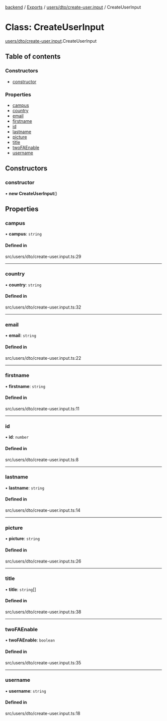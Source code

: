 [backend](../README.md) / [Exports](../modules.md) / [users/dto/create-user.input](../modules/users_dto_create_user_input.md) / CreateUserInput

# Class: CreateUserInput

[users/dto/create-user.input](../modules/users_dto_create_user_input.md).CreateUserInput

## Table of contents

### Constructors

- [constructor](users_dto_create_user_input.CreateUserInput.md#constructor)

### Properties

- [campus](users_dto_create_user_input.CreateUserInput.md#campus)
- [country](users_dto_create_user_input.CreateUserInput.md#country)
- [email](users_dto_create_user_input.CreateUserInput.md#email)
- [firstname](users_dto_create_user_input.CreateUserInput.md#firstname)
- [id](users_dto_create_user_input.CreateUserInput.md#id)
- [lastname](users_dto_create_user_input.CreateUserInput.md#lastname)
- [picture](users_dto_create_user_input.CreateUserInput.md#picture)
- [title](users_dto_create_user_input.CreateUserInput.md#title)
- [twoFAEnable](users_dto_create_user_input.CreateUserInput.md#twofaenable)
- [username](users_dto_create_user_input.CreateUserInput.md#username)

## Constructors

### constructor

• **new CreateUserInput**()

## Properties

### campus

• **campus**: `string`

#### Defined in

src/users/dto/create-user.input.ts:29

___

### country

• **country**: `string`

#### Defined in

src/users/dto/create-user.input.ts:32

___

### email

• **email**: `string`

#### Defined in

src/users/dto/create-user.input.ts:22

___

### firstname

• **firstname**: `string`

#### Defined in

src/users/dto/create-user.input.ts:11

___

### id

• **id**: `number`

#### Defined in

src/users/dto/create-user.input.ts:8

___

### lastname

• **lastname**: `string`

#### Defined in

src/users/dto/create-user.input.ts:14

___

### picture

• **picture**: `string`

#### Defined in

src/users/dto/create-user.input.ts:26

___

### title

• **title**: `string`[]

#### Defined in

src/users/dto/create-user.input.ts:38

___

### twoFAEnable

• **twoFAEnable**: `boolean`

#### Defined in

src/users/dto/create-user.input.ts:35

___

### username

• **username**: `string`

#### Defined in

src/users/dto/create-user.input.ts:18
